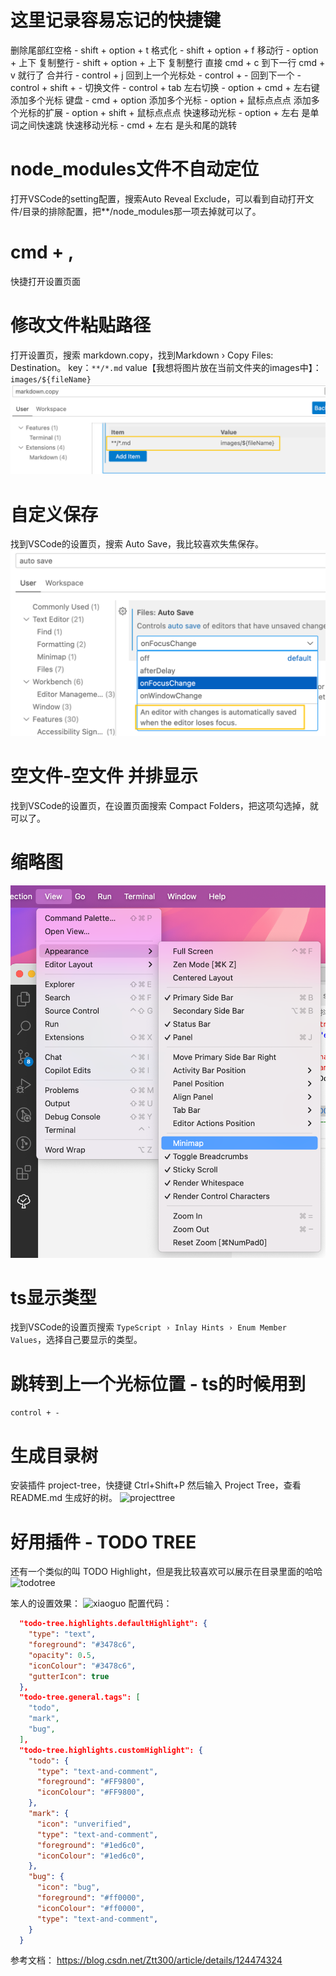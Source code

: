 # 这里记录容易忘记的快捷键
删除尾部红空格 - shift + option + t
格式化 - shift + option + f
移动行 - option + 上下
复制整行 - shift + option + 上下
复制整行 直接 cmd + c 到下一行 cmd + v 就行了
合并行 - control + j
回到上一个光标处 - control + -
回到下一个 - control + shift + -
切换文件 - control + tab
左右切换 - option + cmd + 左右键
添加多个光标 键盘 - cmd + option
添加多个光标 - option + 鼠标点点点
添加多个光标的扩展 - option + shift + 鼠标点点点
快速移动光标 - option + 左右 是单词之间快速跳
快速移动光标 - cmd + 左右 是头和尾的跳转

# node_modules文件不自动定位
打开VSCode的setting配置，搜索Auto Reveal Exclude，可以看到自动打开文件/目录的排除配置，把**/node_modules那一项去掉就可以了。

# cmd + ,
快捷打开设置页面

# 修改文件粘贴路径
打开设置页，搜索 markdown.copy，找到Markdown › Copy Files: Destination。
key：```**/*.md```
value【我想将图片放在当前文件夹的images中】：```images/${fileName}```
![mdcopy](images/image.png)

# 自定义保存
找到VSCode的设置页，搜索 Auto Save，我比较喜欢失焦保存。
![autosave](images/image-1.png)

# 空文件-空文件 并排显示
找到VSCode的设置页，在设置页面搜索 Compact Folders，把这项勾选掉，就可以了。

# 缩略图
![suoluetu](images/image-4.png)

# ts显示类型
找到VSCode的设置页搜索 ```TypeScript › Inlay Hints › Enum Member Values```，选择自己要显示的类型。

# 跳转到上一个光标位置 - ts的时候用到
```control + -```

# 生成目录树
安装插件 project-tree，快捷键 Ctrl+Shift+P 然后输入 Project Tree，查看 README.md 生成好的树。
![projecttree](images/image-2.png)

# 好用插件 - TODO TREE
还有一个类似的叫 TODO Highlight，但是我比较喜欢可以展示在目录里面的哈哈
![todotree](images/image-3.png)

笨人的设置效果：
![xiaoguo](images/image-5.png)
配置代码：
```json
  "todo-tree.highlights.defaultHighlight": {
    "type": "text",
    "foreground": "#3478c6",
    "opacity": 0.5,
    "iconColour": "#3478c6",
    "gutterIcon": true
  },
  "todo-tree.general.tags": [
    "todo",
    "mark",
    "bug",
  ],
  "todo-tree.highlights.customHighlight": {
    "todo": {
      "type": "text-and-comment",
      "foreground": "#FF9800",
      "iconColour": "#FF9800",
    },
    "mark": {
      "icon": "unverified",
      "type": "text-and-comment",
      "foreground": "#1ed6c0",
      "iconColour": "#1ed6c0",
    },
    "bug": {
      "icon": "bug",
      "foreground": "#ff0000",
      "iconColour": "#ff0000",
      "type": "text-and-comment",
    }
  }
```
参考文档：
https://blog.csdn.net/Ztt300/article/details/124474324

